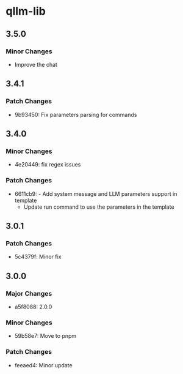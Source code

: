 # qllm-lib

## 3.5.0

### Minor Changes

- Improve the chat

## 3.4.1

### Patch Changes

- 9b93450: Fix parameters parsing for commands

## 3.4.0

### Minor Changes

- 4e20449: fix regex issues

### Patch Changes

- 6611cb9: - Add system message and LLM parameters support in template
  - Update run command to use the parameters in the template

## 3.0.1

### Patch Changes

- 5c4379f: Minor fix

## 3.0.0

### Major Changes

- a5f8088: 2.0.0

### Minor Changes

- 59b58e7: Move to pnpm

### Patch Changes

- feeaed4: Minor update
